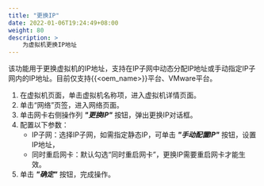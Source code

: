 ```yaml
---
title: "更换IP"
date: 2022-01-06T19:24:49+08:00
weight: 80
description: >
    为虚拟机更换IP地址
---
```



该功能用于更换虚拟机的IP地址，支持在IP子网中动态分配IP地址或手动指定IP子网内的IP地址。目前仅支持{{<oem_name>}}平台、VMware平台。

1. 在虚拟机页面，单击虚拟机名称项，进入虚拟机详情页面。
2. 单击“网络”页签，进入网络页面。
3. 单击网卡右侧操作列 **_"更换IP"_** 按钮，弹出更换IP对话框。
4. 配置以下参数：
    - IP子网：选择IP子网，如需指定静态IP，可单击 **_"手动配置IP"_** 按钮，设置IP地址，
    - 同时重启网卡：默认勾选“同时重启网卡”，更换IP需要重启网卡才能生效。
5. 单击 **_"确定"_** 按钮，完成操作。